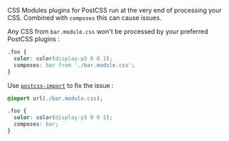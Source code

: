 CSS Modules plugins for PostCSS run at the very end of processing your CSS.
Combined with `composes` this can cause issues.

Any CSS from `bar.module.css` won't be processed by your preferred PostCSS plugins :

```css
.foo {
  color: color(display-p3 0 0 1);
  composes: bar from './bar.module.css';
}
```

Use [`postcss-import`](https://github.com/postcss/postcss-import) to fix the issue :


```css
@import url(./bar.module.css);

.foo {
  color: color(display-p3 0 0 1);
  composes: bar;
}
```
